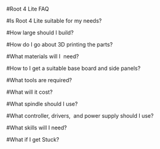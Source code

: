 <!--
title: Root CNC
description: Project Info
published: true
date: 2022-03-10T12:31:29.840Z
tags: 
editor: ckeditor
dateCreated: 2022-03-10T12:31:08.799Z
-->

#Root 4 Lite FAQ</strong>

#Is Root 4 Lite suitable for my needs?

#How large should I build?

#How do I go about 3D printing the parts?

#What materials will I &nbsp;need?

#How to I get a suitable base board and side panels?

#What tools are required?

#What will it cost?

#What spindle should I use?

#What controller, drivers, &nbsp;and power supply should I use?

#What skills will I need?

#What if I get Stuck?




